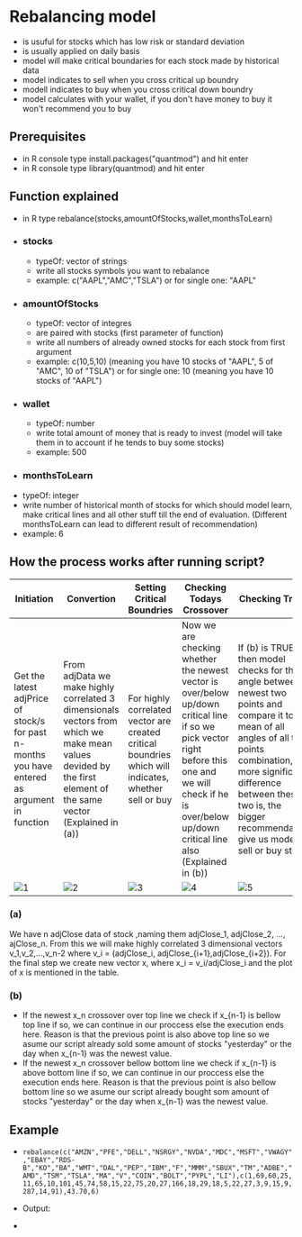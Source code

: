 # Rebalancing model
- is usuful for stocks which has low risk or standard deviation
- is usually applied on daily basis
- model will make critical boundaries for each stock made by historical data 
- model indicates to sell when you cross critical up boundry
- modell indicates to buy when you cross critical down boundry
- model calculates with your wallet, if you don't have money to buy it won't recommend you to buy

## Prerequisites
- in R console type  install.packages("quantmod") and hit enter
- in R console type library(quantmod) and hit enter

## Function explained
- in R type rebalance(stocks,amountOfStocks,wallet,monthsToLearn)
- ### stocks
  - typeOf: vector of strings 
  - write all stocks symbols you want to rebalance 
  - example: c("AAPL","AMC","TSLA") or for single one: "AAPL"
- ### amountOfStocks 
  - typeOf: vector of integres
  - are paired with stocks (first parameter of function)
  - write all numbers of already owned stocks for each  stock from first argument
  - example: c(10,5,10) (meaning you have 10 stocks of "AAPL", 5 of "AMC", 10 of "TSLA") or for single one: 10 (meaning you have 10 stocks of "AAPL")
- ### wallet
  - typeOf: number 
  - write total amount of money that is ready to invest (model will take them in to account if he tends to buy some stocks)
  - example: 500
 - ### monthsToLearn
  - typeOf: integer
  - write number of historical month of stocks for which should model learn, make critical lines and all other stuff till the end of evaluation. (Different monthsToLearn can lead to different result of recommendation)
  - example: 6
  
  

## How the process works after running script?
|Initiation|Convertion|Setting Critical Boundries|Checking Todays Crossover|Checking Trend|
|-------------|-------------|-------------|-------------|-------------|
|Get the latest adjPrice of stock/s for past n-months you have entered as argument in function|From adjData we make highly correlated 3 dimensionals vectors from which we make mean values devided by the first element of the same vector (Explained in (a))|For highly correlated vector are created critical boundries which will indicates, whether sell or buy|Now we are checking whether the newest vector is over/below up/down critical line if so we pick vector right before this one and we will check if he is over/below up/down critical line also (Explained in (b))|If (b) is TRUE then model checks for the angle between newest two points and compare it to mean of all angles of all two points combination, the more significant difference between these two is, the bigger recommendation give us model to sell or buy stock|
|![1](https://user-images.githubusercontent.com/78803735/141456206-7501a8a1-7201-46f3-8311-63192b488e4f.jpg)|![2](https://user-images.githubusercontent.com/78803735/141457030-5ca2a221-9c9e-4431-8fd5-6b8c004e8e73.jpg)|![3](https://user-images.githubusercontent.com/78803735/141457870-5982b5f5-edea-44b4-941a-ce8de1c964d1.jpg)|![4](https://user-images.githubusercontent.com/78803735/141464584-bd814776-88ac-4051-8a04-99ac06121180.jpg)|![5](https://user-images.githubusercontent.com/78803735/141467450-bc6a10e3-693d-4497-a251-b0fdcddb2d7d.jpg)|

### (a)
We have n adjClose data of stock ,naming them adjClose_1, adjClose_2, ..., ajClose_n. From this we will make highly correlated 3 dimensional vectors v_1,v_2,...,v_n-2
where v_i = (adjClose_i, adjClose_{i+1},adjClose_{i+2}). For the final step we create new vector x, where x_i = v_i/adjClose_i and the plot of x is mentioned in the table.
### (b)
- If the newest x_n crossover over top line we check if x_{n-1} is bellow top line if so, we can continue in our proccess else the execution ends here. Reason is that the previous point is also above top line so we asume our script already sold some amount of stocks "yesterday" or the day when x_{n-1} was the newest value.
- If the newest x_n crossover bellow bottom line we check if x_{n-1} is above bottom line if so, we can continue in our proccess else the execution ends here. Reason is that the previous point is also bellow bottom line so we asume our script already bought som amount of stocks "yesterday" or the day when x_{n-1} was the newest value.

## Example 
 
- `rebalance(c("AMZN","PFE","DELL","NSRGY","NVDA","MDC","MSFT","VWAGY","EBAY","RDS-B","KO","BA","WMT","DAL","PEP","IBM","F","MMM","SBUX","TM","ADBE","AMD","TSM","TSLA","MA","V","COIN","BOLT","PYPL","LI"),c(1,69,60,25,11,65,10,101,45,74,58,15,22,75,20,27,166,18,29,18,5,22,27,3,9,15,9,287,14,91),43.70,6)`

- Output: 
- 









